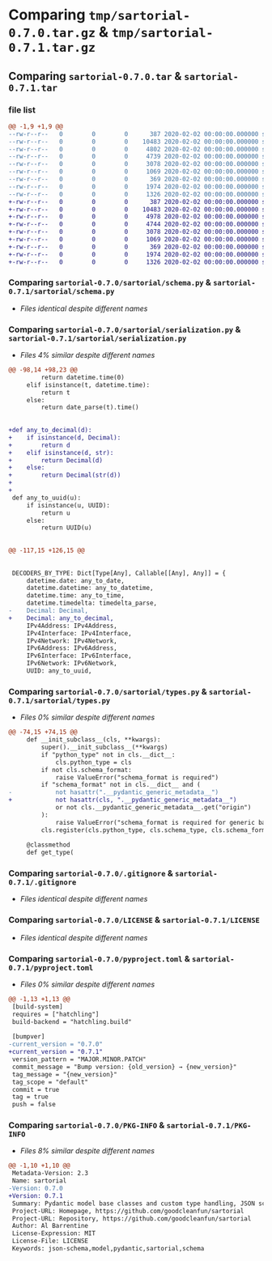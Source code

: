 # Comparing `tmp/sartorial-0.7.0.tar.gz` & `tmp/sartorial-0.7.1.tar.gz`

## Comparing `sartorial-0.7.0.tar` & `sartorial-0.7.1.tar`

### file list

```diff
@@ -1,9 +1,9 @@
--rw-r--r--   0        0        0      387 2020-02-02 00:00:00.000000 sartorial-0.7.0/sartorial/__init__.py
--rw-r--r--   0        0        0    10483 2020-02-02 00:00:00.000000 sartorial-0.7.0/sartorial/schema.py
--rw-r--r--   0        0        0     4802 2020-02-02 00:00:00.000000 sartorial-0.7.0/sartorial/serialization.py
--rw-r--r--   0        0        0     4739 2020-02-02 00:00:00.000000 sartorial-0.7.0/sartorial/types.py
--rw-r--r--   0        0        0     3078 2020-02-02 00:00:00.000000 sartorial-0.7.0/.gitignore
--rw-r--r--   0        0        0     1069 2020-02-02 00:00:00.000000 sartorial-0.7.0/LICENSE
--rw-r--r--   0        0        0      369 2020-02-02 00:00:00.000000 sartorial-0.7.0/README.md
--rw-r--r--   0        0        0     1974 2020-02-02 00:00:00.000000 sartorial-0.7.0/pyproject.toml
--rw-r--r--   0        0        0     1326 2020-02-02 00:00:00.000000 sartorial-0.7.0/PKG-INFO
+-rw-r--r--   0        0        0      387 2020-02-02 00:00:00.000000 sartorial-0.7.1/sartorial/__init__.py
+-rw-r--r--   0        0        0    10483 2020-02-02 00:00:00.000000 sartorial-0.7.1/sartorial/schema.py
+-rw-r--r--   0        0        0     4978 2020-02-02 00:00:00.000000 sartorial-0.7.1/sartorial/serialization.py
+-rw-r--r--   0        0        0     4744 2020-02-02 00:00:00.000000 sartorial-0.7.1/sartorial/types.py
+-rw-r--r--   0        0        0     3078 2020-02-02 00:00:00.000000 sartorial-0.7.1/.gitignore
+-rw-r--r--   0        0        0     1069 2020-02-02 00:00:00.000000 sartorial-0.7.1/LICENSE
+-rw-r--r--   0        0        0      369 2020-02-02 00:00:00.000000 sartorial-0.7.1/README.md
+-rw-r--r--   0        0        0     1974 2020-02-02 00:00:00.000000 sartorial-0.7.1/pyproject.toml
+-rw-r--r--   0        0        0     1326 2020-02-02 00:00:00.000000 sartorial-0.7.1/PKG-INFO
```

### Comparing `sartorial-0.7.0/sartorial/schema.py` & `sartorial-0.7.1/sartorial/schema.py`

 * *Files identical despite different names*

### Comparing `sartorial-0.7.0/sartorial/serialization.py` & `sartorial-0.7.1/sartorial/serialization.py`

 * *Files 4% similar despite different names*

```diff
@@ -98,14 +98,23 @@
         return datetime.time(0)
     elif isinstance(t, datetime.time):
         return t
     else:
         return date_parse(t).time()
 
 
+def any_to_decimal(d):
+    if isinstance(d, Decimal):
+        return d
+    elif isinstance(d, str):
+        return Decimal(d)
+    else:
+        return Decimal(str(d))
+
+
 def any_to_uuid(u):
     if isinstance(u, UUID):
         return u
     else:
         return UUID(u)
 
 
@@ -117,15 +126,15 @@
 
 
 DECODERS_BY_TYPE: Dict[Type[Any], Callable[[Any], Any]] = {
     datetime.date: any_to_date,
     datetime.datetime: any_to_datetime,
     datetime.time: any_to_time,
     datetime.timedelta: timedelta_parse,
-    Decimal: Decimal,
+    Decimal: any_to_decimal,
     IPv4Address: IPv4Address,
     IPv4Interface: IPv4Interface,
     IPv4Network: IPv4Network,
     IPv6Address: IPv6Address,
     IPv6Interface: IPv6Interface,
     IPv6Network: IPv6Network,
     UUID: any_to_uuid,
```

### Comparing `sartorial-0.7.0/sartorial/types.py` & `sartorial-0.7.1/sartorial/types.py`

 * *Files 0% similar despite different names*

```diff
@@ -74,15 +74,15 @@
     def __init_subclass__(cls, **kwargs):
         super().__init_subclass__(**kwargs)
         if "python_type" not in cls.__dict__:
             cls.python_type = cls
         if not cls.schema_format:
             raise ValueError("schema_format is required")
         if "schema_format" not in cls.__dict__ and (
-            not hasattr(".__pydantic_generic_metadata__")
+            not hasattr(cls, ".__pydantic_generic_metadata__")
             or not cls.__pydantic_generic_metadata__.get("origin")
         ):
             raise ValueError("schema_format is required for generic base classes")
         cls.register(cls.python_type, cls.schema_type, cls.schema_format)
 
     @classmethod
     def get_type(
```

### Comparing `sartorial-0.7.0/.gitignore` & `sartorial-0.7.1/.gitignore`

 * *Files identical despite different names*

### Comparing `sartorial-0.7.0/LICENSE` & `sartorial-0.7.1/LICENSE`

 * *Files identical despite different names*

### Comparing `sartorial-0.7.0/pyproject.toml` & `sartorial-0.7.1/pyproject.toml`

 * *Files 0% similar despite different names*

```diff
@@ -1,13 +1,13 @@
 [build-system]
 requires = ["hatchling"]
 build-backend = "hatchling.build"
 
 [bumpver]
-current_version = "0.7.0"
+current_version = "0.7.1"
 version_pattern = "MAJOR.MINOR.PATCH"
 commit_message = "Bump version: {old_version} → {new_version}"
 tag_message = "{new_version}"
 tag_scope = "default"
 commit = true
 tag = true
 push = false
```

### Comparing `sartorial-0.7.0/PKG-INFO` & `sartorial-0.7.1/PKG-INFO`

 * *Files 8% similar despite different names*

```diff
@@ -1,10 +1,10 @@
 Metadata-Version: 2.3
 Name: sartorial
-Version: 0.7.0
+Version: 0.7.1
 Summary: Pydantic model base classes and custom type handling, JSON schema generation, etc. covering a variety of common scenarios without much config
 Project-URL: Homepage, https://github.com/goodcleanfun/sartorial
 Project-URL: Repository, https://github.com/goodcleanfun/sartorial
 Author: Al Barrentine
 License-Expression: MIT
 License-File: LICENSE
 Keywords: json-schema,model,pydantic,sartorial,schema
```

